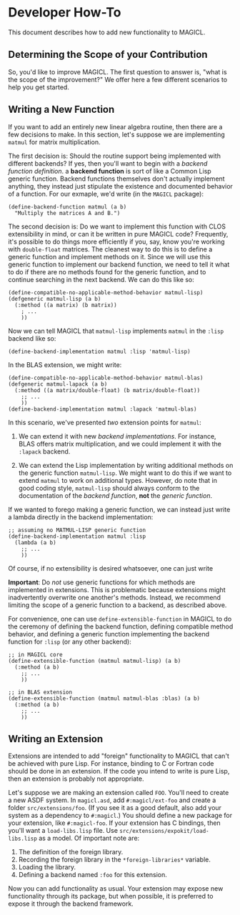# Developer How-To

This document describes how to add new functionality to MAGICL.

## Determining the Scope of your Contribution

So, you'd like to improve MAGICL. The first question to answer is,
"what is the scope of the improvement?" We offer here a few different
scenarios to help you get started.

## Writing a New Function

If you want to add an entirely new linear algebra routine, then there
are a few decisions to make. In this section, let's suppose we are
implementing `matmul` for matrix multiplication.

The first decision is: Should the routine support being implemented
with different backends? If yes, then you'll want to begin with a
*backend function definition*. a **backend function** is sort of like
a Common Lisp generic function. Backend functions themselves don't
actually implement anything, they instead just stipulate the existence
and documented behavior of a function. For our exmaple, we'd write (in
the `MAGICL` package):

```
(define-backend-function matmul (a b)
  "Multiply the matrices A and B.")
```

The second decision is: Do we want to implement this function with
CLOS extensibility in mind, or can it be written in pure MAGICL code?
Frequently, it's possible to do things more efficiently if you, say,
know you're working with `double-float` matrices. The cleanest way to
do this is to define a generic function and implement methods on
it. Since we will use this generic function to implement our backend
function, we need to tell it what to do if there are no methods found
for the generic function, and to continue searching in the next
backend. We can do this like so:

```
(define-compatible-no-applicable-method-behavior matmul-lisp)
(defgeneric matmul-lisp (a b)
  (:method ((a matrix) (b matrix))
    ; ...
    ))
```

Now we can tell MAGICL that `matmul-lisp` implements `matmul` in the
`:lisp` backend like so:

```
(define-backend-implementation matmul :lisp 'matmul-lisp)
```

In the BLAS extension, we might write:

```
(define-compatible-no-applicable-method-behavior matmul-blas)
(defgeneric matmul-lapack (a b)
  (:method ((a matrix/double-float) (b matrix/double-float))
    ;; ...
    ))
(define-backend-implementation matmul :lapack 'matmul-blas)
```

In this scenario, we've presented *two* extension points for `matmul`:

1. We can extend it with new _backend implementations_. For instance,
BLAS offers matrix multiplication, and we could implement it with the
`:lapack` backend.

2. We can extend the Lisp implementation by writing additional methods
on the generic function `matmul-lisp`. We might want to do this if we
want to extend `matmul` to work on additional types. However, do note
that in good coding style, `matmul-lisp` should always conform to the
documentation of the _backend function_, **not** the _generic
function_.

If we wanted to forego making a generic function, we can instead just
write a lambda directly in the backend implementation:

```
;; assuming no MATMUL-LISP generic function
(define-backend-implementation matmul :lisp
  (lambda (a b)
    ;; ...
    ))
```

Of course, if no extensibility is desired whatsoever, one can just write

**Important**: Do _not_ use generic functions for which methods are
implemented in extensions. This is problematic because extensions
might inadvertently overwrite one another's methods. Instead, we
recommend limiting the scope of a generic function to a backend, as
described above.

For convenience, one can use `define-extensible-function` in MAGICL to
do the ceremony of defining the backend function, defining compatible
method behavior, and defining a generic function implementing the
backend function for `:lisp` (or any other backend):

```
;; in MAGICL core
(define-extensible-function (matmul matmul-lisp) (a b)
  (:method (a b)
    ;; ...
    ))

;; in BLAS extension
(define-extensible-function (matmul matmul-blas :blas) (a b)
  (:method (a b)
    ;; ...
    ))
```

## Writing an Extension

Extensions are intended to add "foreign" functionality to MAGICL that
can't be achieved with pure Lisp. For instance, binding to C or
Fortran code should be done in an extension. If the code you intend to
write is pure Lisp, then an extension is probably not appropriate.

Let's suppose we are making an extension called `FOO`. You'll need to
create a new ASDF system. In `magicl.asd`, add `#:magicl/ext-foo` and
create a folder `src/extensions/foo`. (If you see it as a good
default, also add your system as a dependency to `#:magicl`.)
You should define a new package for your extension, like
`#:magicl-foo`. If your extension has C bindings, then you'll want a
`load-libs.lisp` file. Use `src/extensions/expokit/load-libs.lisp` as
a model. Of important note are:

1. The definition of the foreign library.
2. Recording the foreign library in the `*foreign-libraries*` variable.
3. Loading the library.
4. Defining a backend named `:foo` for this extension.

Now you can add functionality as usual. Your extension may expose new
functionality through its package, but when possible, it is preferred
to expose it through the backend framework.